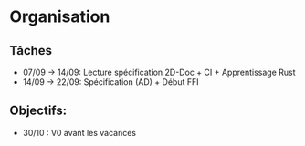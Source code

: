 # Organisation

## Tâches
- 07/09 -> 14/09: Lecture spécification 2D-Doc + CI + Apprentissage Rust
- 14/09 -> 22/09: Spécification (AD) + Début FFI

## Objectifs: 
- 30/10 : V0 avant les vacances 